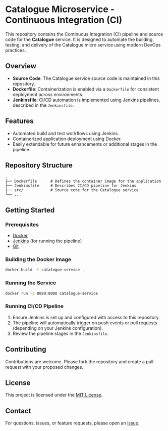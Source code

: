 # Catalogue Microservice - Continuous Integration (CI)

This repository contains the Continuous Integration (CI) pipeline and source code for the **Catalogue** service. It is designed to automate the building, testing, and delivery of the Catalogue micro service using modern DevOps practices.

## Overview

- **Source Code**: The Catalogue service source code is maintained in this repository.
- **Dockerfile**: Containerization is enabled via a `Dockerfile` for consistent deployment across environments.
- **Jenkinsfile**: CI/CD automation is implemented using Jenkins pipelines, described in the `Jenkinsfile`.

## Features

- Automated build and test workflows using Jenkins.
- Containerized application deployment using Docker.
- Easily extendable for future enhancements or additional stages in the pipeline.

## Repository Structure

```
.
├── Dockerfile      # Defines the container image for the application
├── Jenkinsfile     # Describes CI/CD pipeline for Jenkins
├── src/            # Source code for the Catalogue service
└── ...
```

## Getting Started

### Prerequisites

- [Docker](https://www.docker.com/)
- [Jenkins](https://www.jenkins.io/) (for running the pipeline)
- [Git](https://git-scm.com/)

### Building the Docker Image

```bash
docker build -t catalogue-service .
```

### Running the Service

```bash
docker run -p 8080:8080 catalogue-service
```

### Running CI/CD Pipeline

1. Ensure Jenkins is set up and configured with access to this repository.
2. The pipeline will automatically trigger on push events or pull requests (depending on your Jenkins configuration).
3. Review the pipeline stages in the `Jenkinsfile`.

## Contributing

Contributions are welcome. Please fork the repository and create a pull request with your proposed changes.

## License

This project is licensed under the [MIT License](LICENSE).

## Contact

For questions, issues, or feature requests, please open an [issue](https://github.com/BharathKumarReddy2103/catalogue/issues).
